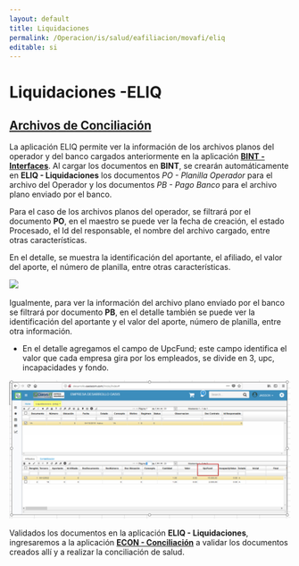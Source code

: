 ```yaml
---
layout: default
title: Liquidaciones
permalink: /Operacion/is/salud/eafiliacion/movafi/eliq
editable: si
---
```


# Liquidaciones  -ELIQ

## [Archivos de Conciliación](http://docs.oasiscom.com/Operacion/is/salud/eafiliacion/movafi/eliq#archivos-de-conciliación)

La aplicación ELIQ permite ver la información de los archivos planos del operador y del banco cargados anteriormente en la aplicación [**BINT - Interfaces**](http://docs.oasiscom.com/Operacion/utility/barchi/bint#archivos-planos-de-salud). Al cargar los documentos en **BINT**, se crearán automáticamente en **ELIQ - Liquidaciones** los documentos _PO - Planilla Operador_ para el archivo del Operador y los documentos _PB - Pago Banco_ para el archivo plano enviado por el banco.  

Para el caso de los archivos planos del operador, se filtrará por el documento **PO**, en el maestro se puede ver la fecha de creación, el estado Procesado, el Id del responsable, el nombre del archivo cargado, entre otras características.  

En el detalle, se muestra la identificación del aportante, el afiliado, el valor del aporte, el número de planilla, entre otras características.  

![](eliq.png)


Igualmente, para ver la información del archivo plano enviado por el banco se filtrará por documento **PB**, en el detalle también se puede ver la identificación del aportante y el valor del aporte, número de planilla, entre otra información.  

* En el detalle agregamos el campo de UpcFund; este campo identifica el valor que cada empresa gira por los empleados, se divide en 3, upc, incapacidades y fondo.  

![](eliq2.png)



Validados los documentos en la aplicación **ELIQ - Liquidaciones**, ingresaremos a la aplicación [**ECON - Conciliación**](http://docs.oasiscom.com/Operacion/is/salud/eafiliacion/movafi/econ) a validar los documentos creados allí y a realizar la conciliación de salud.  